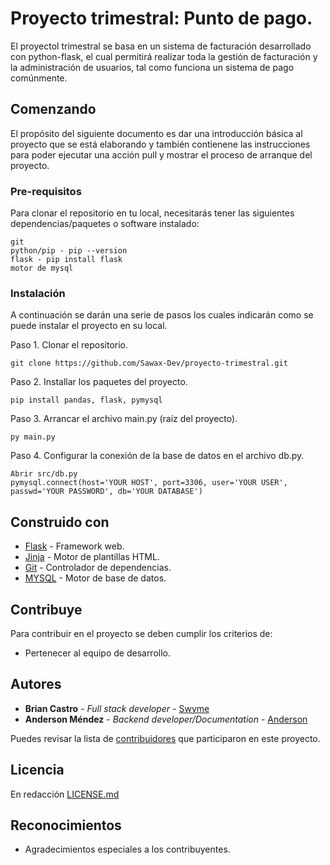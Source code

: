 # Proyecto trimestral: Punto de pago.

El proyectol trimestral se basa en un sistema de facturación desarrollado con python-flask, el cual permitirá realizar toda la gestión de facturación y la administración de usuarios, tal como funciona un sistema de pago comúnmente.

## Comenzando

El propósito del siguiente documento es dar una introducción básica al proyecto que se está elaborando y también contienene las instrucciones para poder ejecutar una acción pull y mostrar el proceso de arranque del proyecto.

### Pre-requisitos

Para clonar el repositorio en tu local, necesitarás tener las siguientes dependencias/paquetes o software instalado:

```
git
python/pip - pip --version
flask - pip install flask
motor de mysql
```

### Instalación

A continuación se darán una serie de pasos los cuales indicarán como se puede instalar el proyecto en su local.

Paso 1. Clonar el repositorio.
```
git clone https://github.com/Sawax-Dev/proyecto-trimestral.git
```

Paso 2. Installar los paquetes del proyecto.
```
pip install pandas, flask, pymysql
```

Paso 3. Arrancar el archivo main.py (raíz del proyecto).
```
py main.py
```

Paso 4. Configurar la conexión de la base de datos en el archivo db.py.
```
Abrir src/db.py
pymysql.connect(host='YOUR HOST', port=3306, user='YOUR USER', passwd='YOUR PASSWORD', db='YOUR DATABASE')
```

## Construido con

* [Flask](https://flask.palletsprojects.com/) - Framework web.
* [Jinja](https://jinja.palletsprojects.com/) - Motor de plantillas HTML.
* [Git](https://git-scm.com/) - Controlador de dependencias.
* [MYSQL](https://www.mysql.com/) - Motor de base de datos. 

## Contribuye

Para contribuir en el proyecto se deben cumplir los criterios de:

* Pertenecer al equipo de desarrollo.

## Autores

* **Brian Castro** - *Full stack developer* - [Swyme](https://github.com/Sawax-Dev)
* **Anderson Méndez** - *Backend developer/Documentation* - [Anderson](https://github.com/Anderson735)

Puedes revisar la lista de [contribuidores](https://github.com/Sawax-Dev/proyecto-trimestal/contributors) que participaron en este proyecto.

## Licencia

En redacción [LICENSE.md](LICENSE.md)

## Reconocimientos

* Agradecimientos especiales a los contribuyentes.